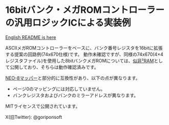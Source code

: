 # 16bitバンク・メガROMコントローラーの汎用ロジックICによる実装例
[English README is here](https://github.com/goriponsoft/16bitBank-MEGAROM-Controller-74670/blob/main/README-en.md)

ASCIIメガROMコントローラーをベースに、バンク番号レジスタを16bitに拡張する提案の回路例(74x670仕様)です。
動作未確認ですが、同様の74x670(4×4レジスタファイル)を使用した8bitバンクメガROMについては、[似非²RAM](https://github.com/goriponsoft/ESE2RAM-Cartridge-74670)として公開しており、そちらは動作確認済みです。

[NEO-8マッパー](https://aoineko.org/msxgl/index.php?title=NEO_mapper)と部分的に互換性があり、以下の点が異なります。
- ページ0のマッピングには対応していません。
- バンクレジスタおよびバンクのミラーアドレスが異なります。

MITライセンスで公開されています。

X(旧Twitter): @goriponsoft
